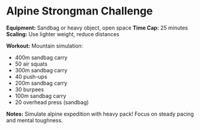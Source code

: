 # Alpine Strongman Challenge

**Equipment:** Sandbag or heavy object, open space
**Time Cap:** 25 minutes
**Scaling:** Use lighter weight, reduce distances

**Workout:**
Mountain simulation:
- 400m sandbag carry
- 50 air squats
- 300m sandbag carry
- 40 push-ups
- 200m sandbag carry
- 30 burpees
- 100m sandbag carry
- 20 overhead press (sandbag)

**Notes:** Simulate alpine expedition with heavy pack! Focus on steady pacing and mental toughness.